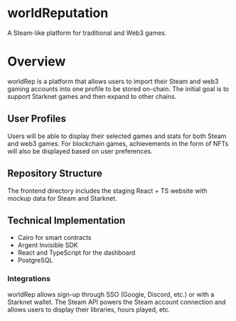 # worldReputation
A Steam-like platform for traditional and Web3 games.

# Overview
worldRep is a platform that allows users to import their Steam and web3 gaming accounts into one profile to be stored on-chain. The initial goal is to support Starknet games and then expand to other chains.

## User Profiles
Users will be able to display their selected games and stats for both Steam and web3 games. For blockchain games, achievements in the form of NFTs will also be displayed based on user preferences. 

## Repository Structure
The frontend directory includes the staging React + TS website with mockup data for Steam and Starknet. 

## Technical Implementation
- Cairo for smart contracts
- Argent Invisible SDK
- React and TypeScript for the dashboard
- PostgreSQL

### Integrations
worldRep allows sign-up through SSO (Google, Discord, etc.) or with a Starknet wallet. The Steam API powers the Steam account connection and allows users to display their libraries, hours played, etc.
